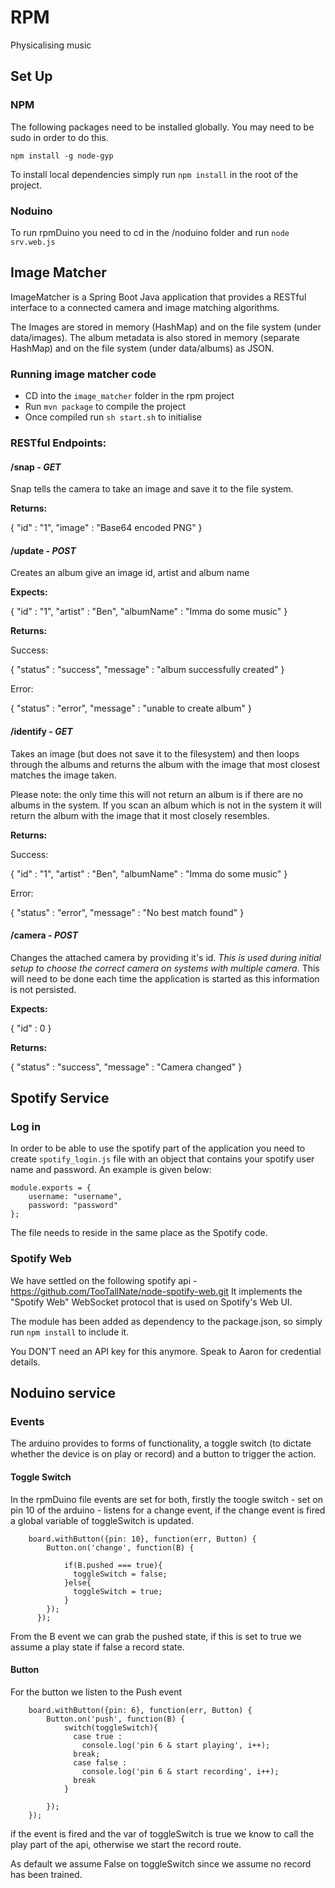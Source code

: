 # RPM

Physicalising music

## Set Up

### NPM
The following packages need to be installed globally. You may need to be sudo in order to do this.

`npm install -g node-gyp`

To install local dependencies simply run `npm install` in the root of the project.

### Noduino
To run rpmDuino you need to cd in the /noduino folder and run `node srv.web.js`

## Image Matcher
ImageMatcher is a Spring Boot Java application that provides a RESTful interface to a connected camera and image matching algorithms.

The Images are stored in memory (HashMap) and on the file system (under data/images).
The album metadata is also stored in memory (separate HashMap) and on the file system (under data/albums) as JSON.

### Running image matcher code
* CD into the `image_matcher` folder in the rpm project
* Run `mvn package` to compile the project
* Once compiled run `sh start.sh` to initialise

### RESTful Endpoints:

#### /snap - *GET*

Snap tells the camera to take an image and save it to the file system.

**Returns:**

{
	"id" : "1",
	"image" : "Base64 encoded PNG"
}

#### /update - *POST*

Creates an album give an image id, artist and album name

**Expects:**

{
	"id" : "1",
	"artist" : "Ben",
	"albumName" : "Imma do some music"
}

**Returns:**

Success:

{
	"status" : "success",
	"message" : "album successfully created"
}

Error:

{
	"status" : "error",
	"message" : "unable to create album"
}

#### /identify - *GET*

Takes an image (but does not save it to the filesystem) and then loops through the albums and returns the album with the
image that most closest matches the image taken.

Please note: the only time this will not return an album is if there are no albums in the system. If you scan an album
which is not in the system it will return the album with the image that it most closely resembles.

**Returns:**

Success:

{
	"id" : "1",
	"artist" : "Ben",
	"albumName" : "Imma do some music"
}

Error:

{
	"status" : "error",
	"message" : "No best match found"
}

#### /camera - *POST*

Changes the attached camera by providing it's id. *This is used during initial setup to choose the correct camera on systems
with multiple camera*. This will need to be done each time the application is started as this information is not persisted.

**Expects:**

{
	"id" : 0
}

**Returns:**

{
	"status" : "success",
	"message" : "Camera changed"
}

## Spotify Service
### Log in
In order to be able to use the spotify part of the application you need to create `spotify_login.js` file
with an object that contains your spotify user name and password. An example is given below:

	module.exports = {
		username: "username",
		password: "password"
	};

The file needs to reside in the same place as the Spotify code.

### Spotify Web
We have settled on the following spotify api - https://github.com/TooTallNate/node-spotify-web.git
It implements the "Spotify Web" WebSocket protocol that is used on Spotify's Web UI.

The module has been added as dependency to the package.json, so simply run `npm install` to include it.

You DON'T need an API key for this anymore. Speak to Aaron for credential details.

## Noduino service
### Events
The arduino provides to forms of functionality, a toggle switch (to dictate whether the device is on play or record) and a button to trigger the action.

#### Toggle Switch

In the rpmDuino file events are set for both, firstly the toogle switch - set on pin 10 of the arduino - listens for a change event, if the change event is fired a global variable of toggleSwitch is updated.

		board.withButton({pin: 10}, function(err, Button) {
            Button.on('change', function(B) {

                if(B.pushed === true){
                  toggleSwitch = false;
                }else{
                  toggleSwitch = true;
                }
            });
          });

From the B event we can grab the pushed state, if this is set to true we assume a play state if false a record state.

#### Button

For the button we listen to the Push event

		board.withButton({pin: 6}, function(err, Button) {
        	Button.on('push', function(B) {
	            switch(toggleSwitch){
	              case true :
	                console.log('pin 6 & start playing', i++);
	              break;
	              case false :
	                console.log('pin 6 & start recording', i++);
	              break
	            }

        	});
    	});

if the event is fired and the var of toggleSwitch is true we know to call the play part of the api, otherwise we start the record route.

As default we assume False on toggleSwitch since we assume no record has been trained.
